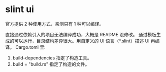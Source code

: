 # slint ui

官方提供 2 种使用方式，亲测只有 1 种可以编译。

直接通过依赖引入的项目无法编译成功，大概是 README 没修改。
通过模板生成的可以运行，目录结构差异很大。用自定义的 UI 语言（*.slint）描述 UI 再编译。
Cargo.toml 里:
1. build-dependencies 指定了构造工具。
2. build = "build.rs" 指定了构造的文件。